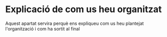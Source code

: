 # Explicació de com us heu organitzat

Aquest apartat servira perquè ens expliqueu com us heu plantejat l'organització i com ha sortit al final
